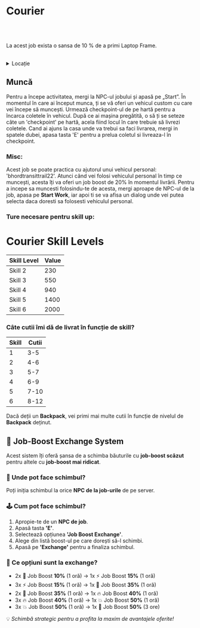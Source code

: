 # Courier 
<br><br>
<div class="tip-container">
<p>La acest job exista o sansa de 10 % de a primi  Laptop Frame. </p>
</div><br>
<details class="details custom-block">
    <summary>Locație</summary>
    <p><img src="https://i.imgur.com/ozWT9Es.png" alt=""></p>
</details>

## Muncă
Pentru a începe activitatea, mergi la NPC-ul jobului și apasă pe „Start”. În momentul în care ai început munca, ți se vă oferi un vehicul custom cu care vei începe să muncești. Urmează checkpoint-ul de pe hartă pentru a încarca coletele în vehicul. După ce ai mașina pregătită, o să ți se seteze câte un 'checkpoint' pe hartă, acela fiind locul în care trebuie să livrezi coletele. Cand ai ajuns la casa unde va trebui sa faci livrarea, mergi in spatele dubei, apasa tasta 'E' pentru a prelua coletul si livreaza-l în checkpoint.

### Misc:

Acest job se poate practica cu ajutorul unui vehicul personal: 'bhordtransittrail22'. Atunci când vei folosi vehiculul personal în timp ce muncești, acesta îți va oferi un job boost de 20% în momentul livrării.
Pentru a incepe sa muncesti folosindu-te de acesta, mergi aproape de NPC-ul de la job, apasa pe **Start Work**, iar apoi ti se va afisa un dialog unde vei putea selecta daca doresti sa folosesti vehiculul personal.


### Ture necesare pentru skill up:

# Courier Skill Levels

| Skill Level | Value |
|-------------|-------|
| Skill 2     | 230   |
| Skill 3     | 550   |
| Skill 4     | 940   |
| Skill 5     | 1400  |
| Skill 6     | 2000  |

### Câte cutii îmi dă de livrat în funcție de skill?

| Skill | Cutii |
|-------|-------|
| 1     | 3-5   |
| 2     | 4-6   |
| 3     | 5-7   |
| 4     | 6-9   |
| 5     | 7-10  |
| 6     | 8-12  |

Dacă deții un **Backpack**, vei primi mai multe cutii în funcție de nivelul de **Backpack** deținut.

<h2>🔁 Job-Boost Exchange System</h2>

<p>Acest sistem îți oferă șansa de a schimba băuturile cu <strong>job-boost scăzut</strong> pentru altele cu <strong>job-boost mai ridicat</strong>.</p>

<h3>📍 Unde pot face schimbul?</h3>
<p>Poți iniția schimbul la orice <strong>NPC de la job-urile</strong> de pe server.</p>

<h3>🕹️ Cum pot face schimbul?</h3>
<ol>
  <li>Apropie-te de un <strong>NPC de job</strong>.</li>
  <li>Apasă tasta <strong>'E'</strong>.</li>
  <li>Selectează opțiunea <strong>'Job Boost Exchange'</strong>.</li>
  <li>Alege din listă boost-ul pe care dorești să-l schimbi.</li>
  <li>Apasă pe <strong>'Exchange'</strong> pentru a finaliza schimbul.</li>
</ol>

<h3>🔄 Ce opțiuni sunt la exchange?</h3>
<ul>
  <li>2x 🧃 Job Boost <strong>10%</strong> (1 oră) → 1x ⚡ Job Boost <strong>15%</strong> (1 oră)</li>
  <li>3x ⚡ Job Boost <strong>15%</strong> (1 oră) → 1x 🚀 Job Boost <strong>35%</strong> (1 oră)</li>
  <li>2x 🚀 Job Boost <strong>35%</strong> (1 oră) → 1x 🔥 Job Boost <strong>40%</strong> (1 oră)</li>
  <li>3x 🔥 Job Boost <strong>40%</strong> (1 oră) → 1x 💥 Job Boost <strong>50%</strong> (1 oră)</li>
  <li>3x 💥 Job Boost <strong>50%</strong> (1 oră) → 1x 💎 Job Boost <strong>50%</strong> (3 ore)</li>
</ul>

<p>💡 <em>Schimbă strategic pentru a profita la maxim de avantajele oferite!</em></p>
